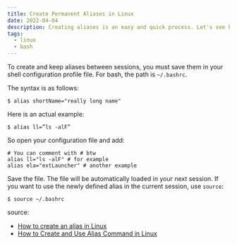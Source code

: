 ```yaml
---
title: Create Permanent Aliases in Linux
date: 2022-04-04
description: Creating aliases is an easy and quick process. Let's see how.
tags:
  - linux
  - bash
---
```



To create and keep aliases between sessions, you must save them in your shell configuration profile file. For bash, the path is `~/.bashrc`.

The syntax is as follows:

```
$ alias shortName="really long name"
```
Here is an actual example:

```
$ alias ll=”ls -alF”
```
So open your configuration file and add:

```
# You can comment with # btw 
alias ll="ls -alF" # for example
alias ela="extLauncher" # another example
```

Save the file. The file will be automatically loaded in your next session. If you want to use the newly defined alias in the current session, use `source`:

```
$ source ~/.bashrc
```

source:
- [How to create an alias in Linux](https://www.redhat.com/sysadmin/how-create-alias-linux)
- [How to Create and Use Alias Command in Linux](https://www.tecmint.com/create-alias-in-linux/)
